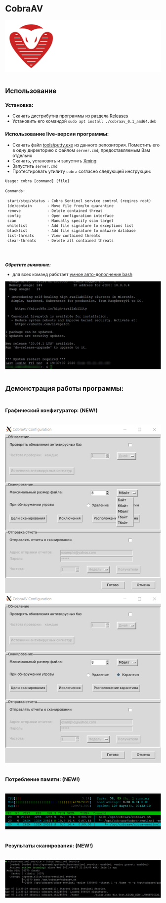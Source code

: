 # CobraAV
![](imgs/logo.png)
<br><br/>
## Использование

### Установка:
- Скачать дистрибутив программы из раздела [Releases](https://github.com/COOLIRON2311/CobraAV/releases)
- Установить его командой `sudo apt install ./cobraav_0.1_amd64.deb`

### Использование live-версии программы:
- Скачать файл [tools/putty.exe](tools/putty.exe) из данного репозитория.
Поместить его в одну директорию с файлом `server.cmd`, предоставляемым Вам отдельно
- Скачать, установить и запустить [Xming](http://www.straightrunning.com/XmingNotes/)
- Запустить `server.cmd`
- Протестировать утилиту `cobra` согласно следующей инструкции:
```
Usage: cobra [command] [file]                                     
                                                                  
Commands:                                                         
                                                                  
 start/stop/status - Cobra Sentinel service control (reqires root)
 (de)contain       - Move file from/to quarantine                 
 remove            - Delete contained threat                      
 config            - Open configuration interface                 
 scan              - Manually specify scan target                 
 whitelist         - Add file signature to exceptions list        
 blacklist         - Add file signature to malware database       
 list-threats      - View contained threats                       
 clear-threats     - Delete all contained threats                 
``` 
<br><br/>

***Обратите внимание:***
- для всех команд работает [умное авто-дополнение bash](unix/cobra.sh)

![](imgs/tab.gif)
<br><br/>

## Демонстрация работы программы:<br><br/>
### Графический конфигуратор: (NEW!)<br><br/>
![](imgs/config.png) ![](imgs/config2.png)<br><br/>

### Потребление памяти: (NEW!)<br><br/>
![](imgs/mem.png)<br><br/>

### Результаты сканирования: (NEW!)<br><br/>
![](imgs/scan.jpg)<br><br/>
